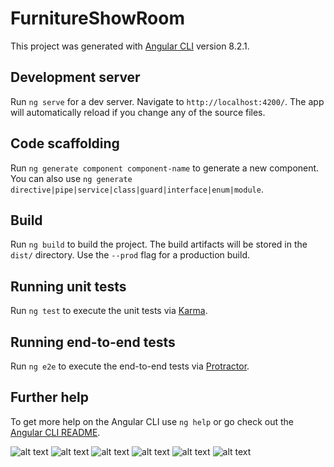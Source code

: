 # FurnitureShowRoom

This project was generated with [Angular CLI](https://github.com/angular/angular-cli) version 8.2.1.

## Development server

Run `ng serve` for a dev server. Navigate to `http://localhost:4200/`. The app will automatically reload if you change any of the source files.

## Code scaffolding

Run `ng generate component component-name` to generate a new component. You can also use `ng generate directive|pipe|service|class|guard|interface|enum|module`.

## Build

Run `ng build` to build the project. The build artifacts will be stored in the `dist/` directory. Use the `--prod` flag for a production build.

## Running unit tests

Run `ng test` to execute the unit tests via [Karma](https://karma-runner.github.io).

## Running end-to-end tests

Run `ng e2e` to execute the end-to-end tests via [Protractor](http://www.protractortest.org/).

## Further help

To get more help on the Angular CLI use `ng help` or go check out the [Angular CLI README](https://github.com/angular/angular-cli/blob/master/README.md).

![alt text](https://github.com/Murugawell/Assignment/blob/master/src/assets/output/1.PNG)
![alt text](https://github.com/Murugawell/Assignment/blob/master/src/assets/output/2.PNG)
![alt text](https://github.com/Murugawell/Assignment/blob/master/src/assets/output/3.PNG)
![alt text](https://github.com/Murugawell/Assignment/blob/master/src/assets/output/4.PNG)
![alt text](https://github.com/Murugawell/Assignment/blob/master/src/assets/output/5.PNG)
![alt text](https://github.com/Murugawell/Assignment/blob/master/src/assets/output/6.PNG)
